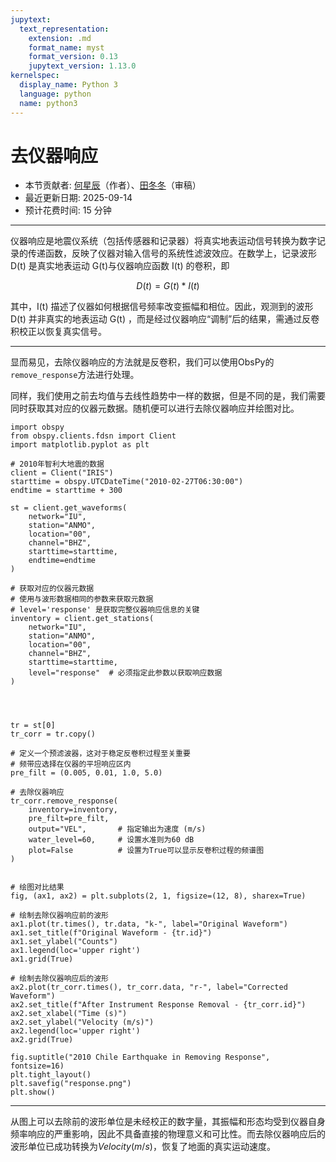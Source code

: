 ```yaml
---
jupytext:
  text_representation:
    extension: .md
    format_name: myst
    format_version: 0.13
    jupytext_version: 1.13.0
kernelspec:
  display_name: Python 3
  language: python
  name: python3
---
```



# 去仪器响应

- 本节贡献者: [何星辰](https://github.com/Chuan1937)（作者）、[田冬冬](https://me.seisman.info/)（审稿）
- 最近更新日期: 2025-09-14
- 预计花费时间: 15 分钟

---

仪器响应是地震仪系统（包括传感器和记录器）将真实地表运动信号转换为数字记录的传递函数，反映了仪器对输入信号的系统性滤波效应。在数学上，记录波形 D(t)  是真实地表运动 G(t)与仪器响应函数 I(t) 的卷积，即

$$D(t) = G(t) * I(t)$$

其中，I(t) 描述了仪器如何根据信号频率改变振幅和相位。因此，观测到的波形  D(t) 并非真实的地表运动 G(t) ，而是经过仪器响应“调制”后的结果，需通过反卷积校正以恢复真实信号。

---

显而易见，去除仪器响应的方法就是反卷积，我们可以使用ObsPy的`remove_response`方法进行处理。

同样，我们使用之前去均值与去线性趋势中一样的数据，但是不同的是，我们需要同时获取其对应的仪器元数据。随机便可以进行去除仪器响应并绘图对比。


```{code-cell} ipython3
import obspy
from obspy.clients.fdsn import Client
import matplotlib.pyplot as plt

# 2010年智利大地震的数据
client = Client("IRIS")
starttime = obspy.UTCDateTime("2010-02-27T06:30:00")
endtime = starttime + 300  

st = client.get_waveforms(
    network="IU",
    station="ANMO",
    location="00",
    channel="BHZ",
    starttime=starttime,
    endtime=endtime
)

# 获取对应的仪器元数据
# 使用与波形数据相同的参数来获取元数据
# level='response' 是获取完整仪器响应信息的关键
inventory = client.get_stations(
    network="IU",
    station="ANMO",
    location="00",
    channel="BHZ",
    starttime=starttime,
    level="response"  # 必须指定此参数以获取响应数据
)




tr = st[0]
tr_corr = tr.copy()

# 定义一个预滤波器，这对于稳定反卷积过程至关重要
# 频带应选择在仪器的平坦响应区内
pre_filt = (0.005, 0.01, 1.0, 5.0)

# 去除仪器响应
tr_corr.remove_response(
    inventory=inventory,
    pre_filt=pre_filt,
    output="VEL",       # 指定输出为速度 (m/s)
    water_level=60,     # 设置水准则为60 dB
    plot=False          # 设置为True可以显示反卷积过程的频谱图
)


# 绘图对比结果
fig, (ax1, ax2) = plt.subplots(2, 1, figsize=(12, 8), sharex=True)

# 绘制去除仪器响应前的波形
ax1.plot(tr.times(), tr.data, "k-", label="Original Waveform")
ax1.set_title(f"Original Waveform - {tr.id}")
ax1.set_ylabel("Counts")
ax1.legend(loc='upper right')
ax1.grid(True)

# 绘制去除仪器响应后的波形
ax2.plot(tr_corr.times(), tr_corr.data, "r-", label="Corrected Waveform") 
ax2.set_title(f"After Instrument Response Removal - {tr_corr.id}")
ax2.set_xlabel("Time (s)")
ax2.set_ylabel("Velocity (m/s)")
ax2.legend(loc='upper right')
ax2.grid(True)

fig.suptitle("2010 Chile Earthquake in Removing Response", fontsize=16)
plt.tight_layout()
plt.savefig("response.png")
plt.show()
```


---

从图上可以去除前的波形单位是未经校正的数字量，其振幅和形态均受到仪器自身频率响应的严重影响，因此不具备直接的物理意义和可比性。而去除仪器响应后的波形单位已成功转换为$Velocity (m/s)$，恢复了地面的真实运动速度。